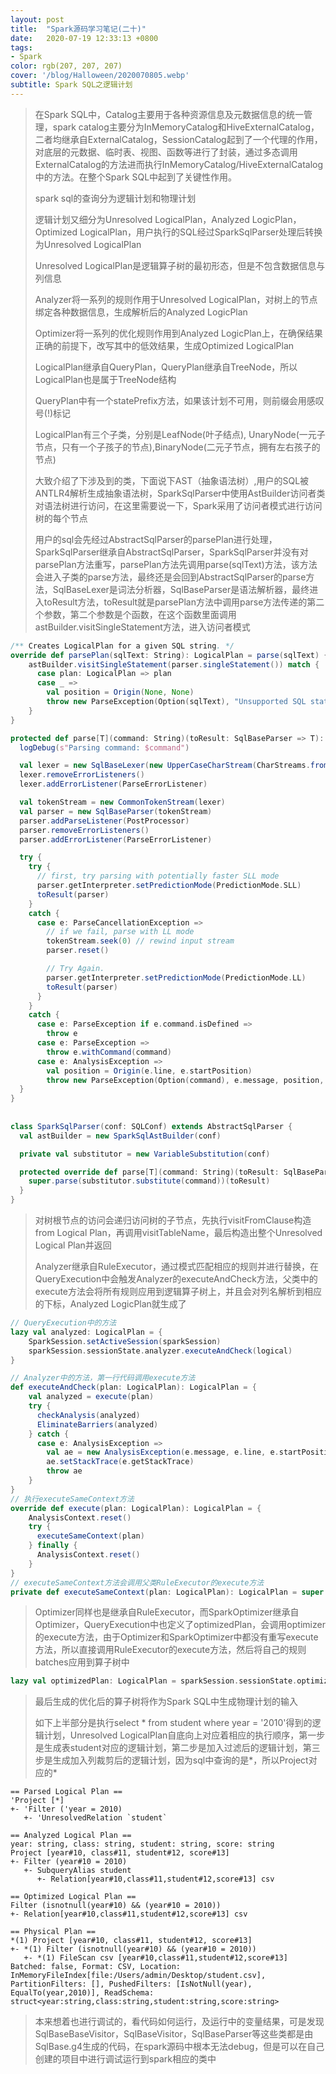 ```yaml
---
layout: post
title:  "Spark源码学习笔记(二十)"
date:   2020-07-19 12:33:13 +0800
tags:
- Spark
color: rgb(207, 207, 207)
cover: '/blog/Halloween/2020070805.webp'
subtitle: Spark SQL之逻辑计划
---
```

> 在Spark SQL中，Catalog主要用于各种资源信息及元数据信息的统一管理，spark catalog主要分为InMemoryCatalog和HiveExternalCatalog，二者均继承自ExternalCatalog，SessionCatalog起到了一个代理的作用，对底层的元数据、临时表、视图、函数等进行了封装，通过多态调用ExternalCatalog的方法进而执行InMemoryCatalog/HiveExternalCatalog中的方法。在整个Spark SQL中起到了关键性作用。
> 
> spark sql的查询分为逻辑计划和物理计划
> 
> 逻辑计划又细分为Unresolved LogicalPlan，Analyzed LogicPlan，Optimized LogicalPlan，用户执行的SQL经过SparkSqlParser处理后转换为Unresolved LogicalPlan
> 
> Unresolved LogicalPlan是逻辑算子树的最初形态，但是不包含数据信息与列信息
> 
> Analyzer将一系列的规则作用于Unresolved LogicalPlan，对树上的节点绑定各种数据信息，生成解析后的Analyzed LogicPlan
> 
> Optimizer将一系列的优化规则作用到Analyzed LogicPlan上，在确保结果正确的前提下，改写其中的低效结果，生成Optimized LogicalPlan
> 
> LogicalPlan继承自QueryPlan，QueryPlan继承自TreeNode，所以LogicalPlan也是属于TreeNode结构
> 
> QueryPlan中有一个statePrefix方法，如果该计划不可用，则前缀会用感叹号(!)标记
> 
> LogicalPlan有三个子类，分别是LeafNode(叶子结点), UnaryNode(一元子节点，只有一个子孩子的节点),BinaryNode(二元子节点，拥有左右孩子的节点)
> 
> 大致介绍了下涉及到的类，下面说下AST（抽象语法树）,用户的SQL被ANTLR4解析生成抽象语法树，SparkSqlParser中使用AstBuilder访问者类对语法树进行访问，在这里需要说一下，Spark采用了访问者模式进行访问树的每个节点
> 
> 用户的sql会先经过AbstractSqlParser的parsePlan进行处理，SparkSqlParser继承自AbstractSqlParser，SparkSqlParser并没有对parsePlan方法重写，parsePlan方法先调用parse(sqlText)方法，该方法会进入子类的parse方法，最终还是会回到AbstractSqlParser的parse方法，SqlBaseLexer是词法分析器，SqlBaseParser是语法解析器，最终进入toResult方法，toResult就是parsePlan方法中调用parse方法传递的第二个参数，第二个参数是个函数，在这个函数里面调用astBuilder.visitSingleStatement方法，进入访问者模式


```scala
/** Creates LogicalPlan for a given SQL string. */
override def parsePlan(sqlText: String): LogicalPlan = parse(sqlText) { parser =>
    astBuilder.visitSingleStatement(parser.singleStatement()) match {
      case plan: LogicalPlan => plan
      case _ =>
        val position = Origin(None, None)
        throw new ParseException(Option(sqlText), "Unsupported SQL statement", position, position)
    }
}

protected def parse[T](command: String)(toResult: SqlBaseParser => T): T = {
  logDebug(s"Parsing command: $command")

  val lexer = new SqlBaseLexer(new UpperCaseCharStream(CharStreams.fromString(command)))
  lexer.removeErrorListeners()
  lexer.addErrorListener(ParseErrorListener)

  val tokenStream = new CommonTokenStream(lexer)
  val parser = new SqlBaseParser(tokenStream)
  parser.addParseListener(PostProcessor)
  parser.removeErrorListeners()
  parser.addErrorListener(ParseErrorListener)

  try {
    try {
      // first, try parsing with potentially faster SLL mode
      parser.getInterpreter.setPredictionMode(PredictionMode.SLL)
      toResult(parser)
    }
    catch {
      case e: ParseCancellationException =>
        // if we fail, parse with LL mode
        tokenStream.seek(0) // rewind input stream
        parser.reset()

        // Try Again.
        parser.getInterpreter.setPredictionMode(PredictionMode.LL)
        toResult(parser)
      }
    }
    catch {
      case e: ParseException if e.command.isDefined =>
        throw e
      case e: ParseException =>
        throw e.withCommand(command)
      case e: AnalysisException =>
        val position = Origin(e.line, e.startPosition)
        throw new ParseException(Option(command), e.message, position, position)
  }
}
  
  
class SparkSqlParser(conf: SQLConf) extends AbstractSqlParser {
  val astBuilder = new SparkSqlAstBuilder(conf)

  private val substitutor = new VariableSubstitution(conf)

  protected override def parse[T](command: String)(toResult: SqlBaseParser => T): T = {
    super.parse(substitutor.substitute(command))(toResult)
  }
}
```
> 对树根节点的访问会递归访问树的子节点，先执行visitFromClause构造from Logical Plan，再调用visitTableName，最后构造出整个Unresolved Logical Plan并返回
> 
> Analyzer继承自RuleExecutor，通过模式匹配相应的规则并进行替换，在QueryExecution中会触发Analyzer的executeAndCheck方法，父类中的execute方法会将所有规则应用到逻辑算子树上，并且会对列名解析到相应的下标，Analyzed LogicPlan就生成了

```scala
// QueryExecution中的方法
lazy val analyzed: LogicalPlan = {
    SparkSession.setActiveSession(sparkSession)
    sparkSession.sessionState.analyzer.executeAndCheck(logical)
}

// Analyzer中的方法，第一行代码调用execute方法
def executeAndCheck(plan: LogicalPlan): LogicalPlan = {
    val analyzed = execute(plan)
    try {
      checkAnalysis(analyzed)
      EliminateBarriers(analyzed)
    } catch {
      case e: AnalysisException =>
        val ae = new AnalysisException(e.message, e.line, e.startPosition, Option(analyzed))
        ae.setStackTrace(e.getStackTrace)
        throw ae
    }
}
// 执行executeSameContext方法
override def execute(plan: LogicalPlan): LogicalPlan = {
    AnalysisContext.reset()
    try {
      executeSameContext(plan)
    } finally {
      AnalysisContext.reset()
    }
}
// executeSameContext方法会调用父类RuleExecutor的execute方法
private def executeSameContext(plan: LogicalPlan): LogicalPlan = super.execute(plan)
```

> Optimizer同样也是继承自RuleExecutor，而SparkOptimizer继承自Optimizer，QueryExecution中也定义了optimizedPlan，会调用optimizer的execute方法，由于Optimizer和SparkOptimizer中都没有重写execute方法，所以直接调用RuleExecutor的execute方法，然后将自己的规则batches应用到算子树中

```scala
lazy val optimizedPlan: LogicalPlan = sparkSession.sessionState.optimizer.execute(withCachedData)
```
> 最后生成的优化后的算子树将作为Spark SQL中生成物理计划的输入
> 
> 如下上半部分是执行select * from student where year = '2010'得到的逻辑计划，Unresolved LogicalPlan自底向上对应着相应的执行顺序，第一步是生成表student对应的逻辑计划，第二步是加入过滤后的逻辑计划，第三步是生成加入列裁剪后的逻辑计划，因为sql中查询的是\*，所以Project对应的\*

```
== Parsed Logical Plan ==
'Project [*]
+- 'Filter ('year = 2010)
   +- 'UnresolvedRelation `student`

== Analyzed Logical Plan ==
year: string, class: string, student: string, score: string
Project [year#10, class#11, student#12, score#13]
+- Filter (year#10 = 2010)
   +- SubqueryAlias student
      +- Relation[year#10,class#11,student#12,score#13] csv

== Optimized Logical Plan ==
Filter (isnotnull(year#10) && (year#10 = 2010))
+- Relation[year#10,class#11,student#12,score#13] csv

== Physical Plan ==
*(1) Project [year#10, class#11, student#12, score#13]
+- *(1) Filter (isnotnull(year#10) && (year#10 = 2010))
   +- *(1) FileScan csv [year#10,class#11,student#12,score#13] Batched: false, Format: CSV, Location: InMemoryFileIndex[file:/Users/admin/Desktop/student.csv], PartitionFilters: [], PushedFilters: [IsNotNull(year), EqualTo(year,2010)], ReadSchema: struct<year:string,class:string,student:string,score:string>
```

> 
> 本来想着也进行调试的，看代码如何运行，及运行中的变量结果，可是发现SqlBaseBaseVisitor，SqlBaseVisitor，SqlBaseParser等这些类都是由SqlBase.g4生成的代码，在spark源码中根本无法debug，但是可以在自己创建的项目中进行调试运行到spark相应的类中